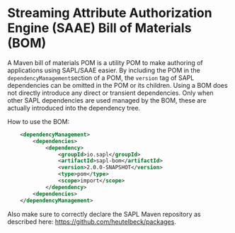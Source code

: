 # Streaming Attribute Authorization Engine (SAAE) Bill of Materials (BOM)

A Maven bill of materials POM is a utility POM to make authoring of applications using SAPL/SAAE easier.
By including the POM in the `dependencyManagement`section of a POM, the `version` tag of SAPL dependencies can be omitted in the POM or its children. Using a BOM does not directly introduce any direct or transient dependencies. Only when other SAPL dependencies are used managed by the BOM, these are actually introduced into the dependency tree.

How to use the BOM:

```xml
	<dependencyManagement>
		<dependencies>
			<dependency>
				<groupId>io.sapl</groupId>
				<artifactId>sapl-bom</artifactId>
				<version>2.0.0-SNAPSHOT</version>
				<type>pom</type>
				<scope>import</scope>
			</dependency>
		<dependencies>			
	</dependencyManagement>
```
	
Also make sure to correctly declare the SAPL Maven repository as described here: <https://github.com/heutelbeck/packages>.
